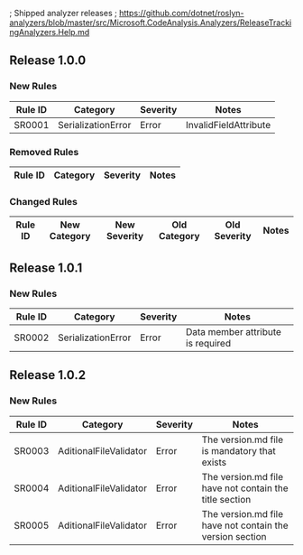 ; Shipped analyzer releases
; https://github.com/dotnet/roslyn-analyzers/blob/master/src/Microsoft.CodeAnalysis.Analyzers/ReleaseTrackingAnalyzers.Help.md

## Release 1.0.0

### New Rules

Rule ID | Category | Severity | Notes
--------|----------|----------|--------------------
SR0001|SerializationError|Error|InvalidFieldAttribute

### Removed Rules

Rule ID | Category | Severity | Notes
--------|----------|----------|--------------------

### Changed Rules

Rule ID | New Category | New Severity | Old Category | Old Severity | Notes
--------|--------------|--------------|--------------|--------------|-------

## Release 1.0.1

### New Rules

Rule ID | Category | Severity | Notes
--------|----------|----------|--------------------
SR0002|SerializationError|Error|Data member attribute is required

## Release 1.0.2

### New Rules

Rule ID | Category | Severity | Notes
--------|----------|----------|--------------------
SR0003|AditionalFileValidator|Error|The version.md file is mandatory that exists
SR0004|AditionalFileValidator|Error|The version.md file have not contain the title section
SR0005|AditionalFileValidator|Error|The version.md file have not contain the version section

